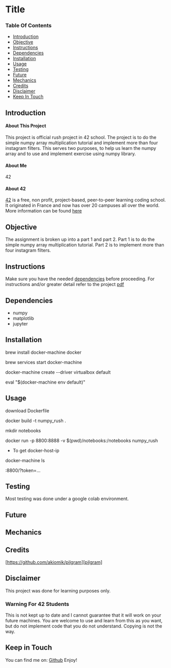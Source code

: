# Title

### Table Of Contents
* [Introduction](#introduction)
* [Objective](#objective)
* [Instructions](#instructions)
* [Dependencies](#dependencies)
* [Installation](#installation)
* [Usage](#usage)
* [Testing](#testing) 
* [Future](#future)
* [Mechanics](#mechanics)
* [Credits](#credits)
* [Disclaimer](#disclaimer)
* [Keep In Touch](#keep-in-touch)

## Introduction  

#### About This Project
This project is official rush project in 42 school. The project is to do the simple numpy array multiplication tutorial and implement more than four instagram filters. This serves two purposes, to help us learn the numpy array and to use and implement exercise using numpy library.
#### About Me
42
#### About 42  
[42][42] is a free, non profit, project-based, peer-to-peer learning coding school. It originated in France and now has over 20 campuses all over the world. More information can be found [here][42] 

## Objective  
The assignment is broken up into a part 1 and part 2.
Part 1 is to do the simple numpy array multiplication tutorial.
Part 2 is to implement more than four instagram filters.

## Instructions
Make sure you have the needed [dependencies](#dependencies) before proceeding.
For instructions and/or greater detail refer to the project [pdf][pdf]

## Dependencies  
* numpy
* matplotlib
* jupyter

## Installation
brew install docker-machine docker

brew services start docker-machine

docker-machine create --driver virtualbox default

eval "$(docker-machine env default)"

## Usage  
download Dockerfile

docker build -t numpy_rush .

mkdir notebooks

docker run -p 8800:8888 -v $(pwd)/notebooks:/notebooks numpy_rush

- To get docker-host-ip

docker-machine ls

<docker-host-ip>:8800/?token=...

## Testing  
Most testing was done under a google colab environment.

## Future

## Mechanics  

## Credits  
[https://github.com/akiomik/pilgram][pilgram]

## Disclaimer

This project was done for learning purposes only.

### Warning For 42 Students

This is not kept up to date and I cannot guarantee that it will work on your future machines. You are welcome to use and learn from this as you want, but do not implement code that you do not understand. Copying is not the way. 

## Keep in Touch

You can find me on:
[Github][kosehy]
Enjoy!

[42]: http://42.us.org "42 USA"
[pdf]: https://github.com/kosehy/numpy_rush/blob/master/numpy.en.pdf
[pilgram]: https://github.com/akiomik/pilgram
[kosehy]: https://github.com/kosehy